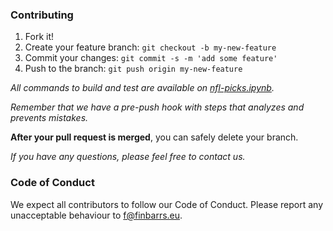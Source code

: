 ### Contributing

1. Fork it!
2. Create your feature branch: `git checkout -b my-new-feature`
3. Commit your changes: `git commit -s -m 'add some feature'`
4. Push to the branch: `git push origin my-new-feature`

*All commands to build and test are available on [nfl-picks.ipynb](./notebook/nfl-picks.ipynb).*

*Remember that we have a pre-push hook with steps that analyzes and prevents mistakes.*

**After your pull request is merged**, you can safely delete your branch.

*If you have any questions, please feel free to contact us.*

### Code of Conduct

We expect all contributors to follow our Code of Conduct. Please report any unacceptable behaviour to [f@finbarrs.eu](mailto:f@finbarrs.eu).
